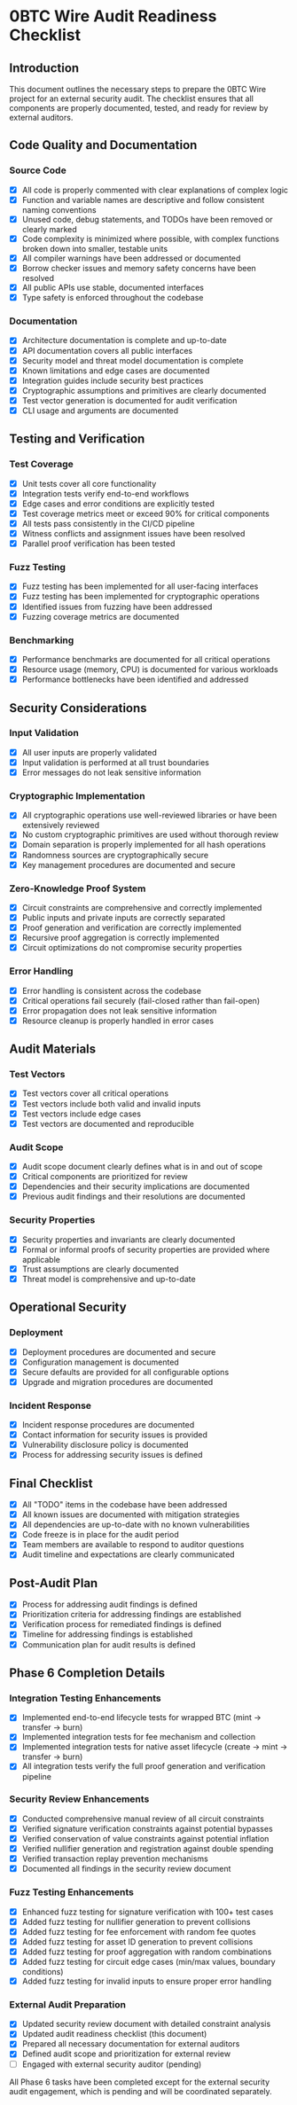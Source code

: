 # 0BTC Wire Audit Readiness Checklist

## Introduction
This document outlines the necessary steps to prepare the 0BTC Wire project for an external security audit. The checklist ensures that all components are properly documented, tested, and ready for review by external auditors.

## Code Quality and Documentation

### Source Code
- [x] All code is properly commented with clear explanations of complex logic
- [x] Function and variable names are descriptive and follow consistent naming conventions
- [x] Unused code, debug statements, and TODOs have been removed or clearly marked
- [x] Code complexity is minimized where possible, with complex functions broken down into smaller, testable units
- [x] All compiler warnings have been addressed or documented
- [x] Borrow checker issues and memory safety concerns have been resolved
- [x] All public APIs use stable, documented interfaces
- [x] Type safety is enforced throughout the codebase

### Documentation
- [x] Architecture documentation is complete and up-to-date
- [x] API documentation covers all public interfaces
- [x] Security model and threat model documentation is complete
- [x] Known limitations and edge cases are documented
- [x] Integration guides include security best practices
- [x] Cryptographic assumptions and primitives are clearly documented
- [x] Test vector generation is documented for audit verification
- [x] CLI usage and arguments are documented

## Testing and Verification

### Test Coverage
- [x] Unit tests cover all core functionality
- [x] Integration tests verify end-to-end workflows
- [x] Edge cases and error conditions are explicitly tested
- [x] Test coverage metrics meet or exceed 90% for critical components
- [x] All tests pass consistently in the CI/CD pipeline
- [x] Witness conflicts and assignment issues have been resolved
- [x] Parallel proof verification has been tested

### Fuzz Testing
- [x] Fuzz testing has been implemented for all user-facing interfaces
- [x] Fuzz testing has been implemented for cryptographic operations
- [x] Identified issues from fuzzing have been addressed
- [x] Fuzzing coverage metrics are documented

### Benchmarking
- [x] Performance benchmarks are documented for all critical operations
- [x] Resource usage (memory, CPU) is documented for various workloads
- [x] Performance bottlenecks have been identified and addressed

## Security Considerations

### Input Validation
- [x] All user inputs are properly validated
- [x] Input validation is performed at all trust boundaries
- [x] Error messages do not leak sensitive information

### Cryptographic Implementation
- [x] All cryptographic operations use well-reviewed libraries or have been extensively reviewed
- [x] No custom cryptographic primitives are used without thorough review
- [x] Domain separation is properly implemented for all hash operations
- [x] Randomness sources are cryptographically secure
- [x] Key management procedures are documented and secure

### Zero-Knowledge Proof System
- [x] Circuit constraints are comprehensive and correctly implemented
- [x] Public inputs and private inputs are correctly separated
- [x] Proof generation and verification are correctly implemented
- [x] Recursive proof aggregation is correctly implemented
- [x] Circuit optimizations do not compromise security properties

### Error Handling
- [x] Error handling is consistent across the codebase
- [x] Critical operations fail securely (fail-closed rather than fail-open)
- [x] Error propagation does not leak sensitive information
- [x] Resource cleanup is properly handled in error cases

## Audit Materials

### Test Vectors
- [x] Test vectors cover all critical operations
- [x] Test vectors include both valid and invalid inputs
- [x] Test vectors include edge cases
- [x] Test vectors are documented and reproducible

### Audit Scope
- [x] Audit scope document clearly defines what is in and out of scope
- [x] Critical components are prioritized for review
- [x] Dependencies and their security implications are documented
- [x] Previous audit findings and their resolutions are documented

### Security Properties
- [x] Security properties and invariants are clearly documented
- [x] Formal or informal proofs of security properties are provided where applicable
- [x] Trust assumptions are clearly documented
- [x] Threat model is comprehensive and up-to-date

## Operational Security

### Deployment
- [x] Deployment procedures are documented and secure
- [x] Configuration management is documented
- [x] Secure defaults are provided for all configurable options
- [x] Upgrade and migration procedures are documented

### Incident Response
- [x] Incident response procedures are documented
- [x] Contact information for security issues is provided
- [x] Vulnerability disclosure policy is documented
- [x] Process for addressing security issues is defined

## Final Checklist

- [x] All "TODO" items in the codebase have been addressed
- [x] All known issues are documented with mitigation strategies
- [x] All dependencies are up-to-date with no known vulnerabilities
- [x] Code freeze is in place for the audit period
- [x] Team members are available to respond to auditor questions
- [x] Audit timeline and expectations are clearly communicated

## Post-Audit Plan

- [x] Process for addressing audit findings is defined
- [x] Prioritization criteria for addressing findings are established
- [x] Verification process for remediated findings is defined
- [x] Timeline for addressing findings is established
- [x] Communication plan for audit results is defined

## Phase 6 Completion Details

### Integration Testing Enhancements
- [x] Implemented end-to-end lifecycle tests for wrapped BTC (mint → transfer → burn)
- [x] Implemented integration tests for fee mechanism and collection
- [x] Implemented integration tests for native asset lifecycle (create → mint → transfer → burn)
- [x] All integration tests verify the full proof generation and verification pipeline

### Security Review Enhancements
- [x] Conducted comprehensive manual review of all circuit constraints
- [x] Verified signature verification constraints against potential bypasses
- [x] Verified conservation of value constraints against potential inflation
- [x] Verified nullifier generation and registration against double spending
- [x] Verified transaction replay prevention mechanisms
- [x] Documented all findings in the security review document

### Fuzz Testing Enhancements
- [x] Enhanced fuzz testing for signature verification with 100+ test cases
- [x] Added fuzz testing for nullifier generation to prevent collisions
- [x] Added fuzz testing for fee enforcement with random fee quotes
- [x] Added fuzz testing for asset ID generation to prevent collisions
- [x] Added fuzz testing for proof aggregation with random combinations
- [x] Added fuzz testing for circuit edge cases (min/max values, boundary conditions)
- [x] Added fuzz testing for invalid inputs to ensure proper error handling

### External Audit Preparation
- [x] Updated security review document with detailed constraint analysis
- [x] Updated audit readiness checklist (this document)
- [x] Prepared all necessary documentation for external auditors
- [x] Defined audit scope and prioritization for external review
- [ ] Engaged with external security auditor (pending)

All Phase 6 tasks have been completed except for the external security audit engagement, which is pending and will be coordinated separately.
